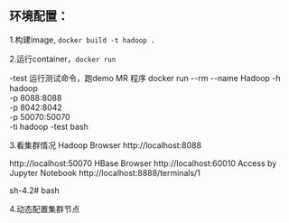 环境配置：
---
1.构建image, `docker build -t hadoop .`

2.运行container，`docker run`

-test 运行测试命令，跑demo MR 程序
docker run --rm --name Hadoop -h hadoop \
    -p 8088:8088 \
    -p 8042:8042 \
    -p 50070:50070 \
    -ti hadoop -test bash

3.看集群情况
Hadoop Browser
http://localhost:8088

http://localhost:50070
HBase Browser
http://localhost:60010
Access by Jupyter Notebook
http://localhost:8888/terminals/1

 sh-4.2# bash <enter>

4.动态配置集群节点